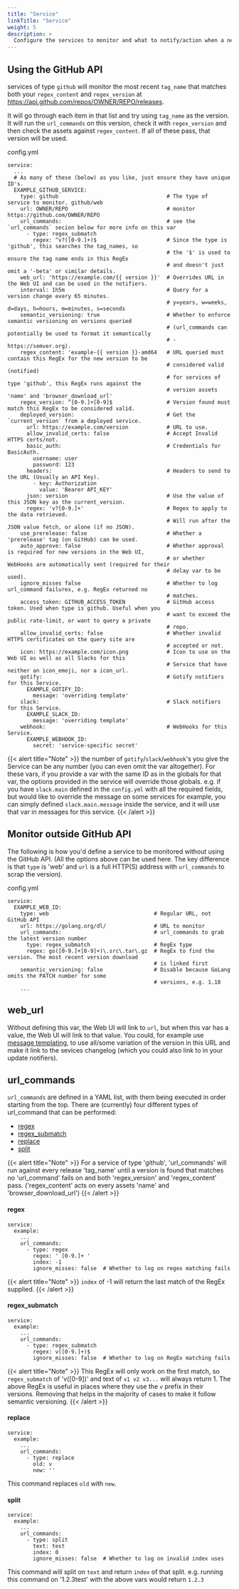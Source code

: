 ```yaml
---
title: "Service"
linkTitle: "Service"
weight: 5
description: >
  Configure the services to monitor and what to notify/action when a new release is found.
---
```


## Using the GitHub API
services of type `github` will monitor the most recent `tag_name` that matches both your `regex_content` and `regex_version` at
https://api.github.com/repos/OWNER/REPO/releases.

It will go through each item in that list and try using `tag_name` as the version. It will run the `url_commands` on this version, check it with `regex_version` and then check the assets against `regex_content`. If all of these pass, that version will be used.

config.yml
```
service:
  ...
  # As many of these (below) as you like, just ensure they have unique ID's.
  EXAMPLE_GITHUB_SERVICE:
    type: github                                  # The type of service to monitor. github/web
    url: OWNER/REPO                               # monitor https://github.com/OWNER/REPO
    url_commands:                                 # see the `url_commands` secion below for more info on this var
      - type: regex_submatch
        regex: ^v?([0-9.]+)$                      # Since the type is 'github', this searches the tag_names, so
                                                  # the '$' is used to ensure the tag name ends in this RegEx
                                                  # and doesn't just omit a '-beta' or similar details.
    web_url: 'https://example.com/{{ version }}'  # Overrides URL in the Web UI and can be used in the notifiers.
    interval: 1h5m                                # Query for a version change every 65 minutes.
                                                  # y=years, w=weeks, d=days, h=hours, m=minutes, s=seconds
    semantic_versioning: true                     # Whether to enforce semantic versioning on versions queried
                                                  # (url_commands can potentially be used to format it semantically
                                                  # - https://semver.org).
    regex_content: 'example-{{ version }}-amd64   # URL queried must contain this RegEx for the new version to be
                                                  # considered valid (notified)
                                                  # for services of type 'github', this RegEx runs against the
                                                  # version assets 'name' and 'browser_download_url'
    regex_version: ^[0-9.]+[0-9]$                 # Version found must match this RegEx to be considered valid.
    deployed_version:                             # Get the `current_version` from a deployed service.
      url: https://example.com/version            # URL to use.
      allow_invalid_certs: false                  # Accept Invalid HTTPS certs/not.
      basic_auth:                                 # Credentials for BasicAuth.
        username: user
        password: 123
      headers:                                    # Headers to send to the URL (Usually an API Key).
        - key: Authorization
          value: 'Bearer API_KEY'
      json: version                               # Use the value of this JSON key as the current_version.
      regex: 'v?[0-9.]+'                          # Regex to apply to the data retrieved.
                                                  # Will run after the JSON value fetch, or alone (if no JSON).
    use_prerelease: false                         # Whether a 'prerelease' tag (on GitHub) can be used.
    auto_approve: false                           # Whether approval is required for new versions in the Web UI,
                                                  # or whether WebHooks are automatically sent (required for their
                                                  # delay var to be used).
    ignore_misses false                           # Whether to log url_command failures, e.g. RegEx returned no
                                                  # matches.
    access_token: GITHUB_ACCESS_TOKEN             # GitHub access token. Used when type is github. Useful when you
                                                  # want to exceed the public rate-limit, or want to query a private
                                                  # repo.
    allow_invalid_certs: false                    # Whether invalid HTTPS certificates on the query site are
                                                  # accepted or not.
    icon: https://example.com/icon.png            # Icon to use on the Web UI as well as all Slacks for this
                                                  # Service that have neither an icon_emoji, nor a icon_url.
    gotify:                                       # Gotify notifiers for this Service.
      EXAMPLE_GOTIFY_ID:
        message: 'overriding template'
    slack:                                        # Slack notifiers for this Service.
      EXAMPLE_SLACK_ID:
        message: 'overriding template'
    webhook:                                      # WebHooks for this Service.
      EXAMPLE_WEBHOOK_ID:
        secret: 'service-specific secret'
```
{{< alert title="Note" >}}
the number of `gotify`/`slack`/`webhook`'s you give the Service can be any number (you can even omit the var altogether).
For these vars, if you provide a var with the same ID as in the globals for that var, the options provided in the service will override those globals. e.g. if you have `slack.main` defined in the `config.yml` with all the required fields, but would like to override the message on some services for example, you can simply defined `slack.main.message` inside the service, and it will use that var in messages for this service.
{{< /alert >}}

## Monitor outside GitHub API
The following is how you'd define a service to be monitored without using the GitHub API. (All the options above can be used here. The key difference is that `type` is 'web' and `url` is a full HTTP(S) address with `url_commands` to scrap the version).

config.yml
```
service:
  EXAMPLE_WEB_ID:
    type: web                                 # Regular URL, not GitHub API
    url: https://golang.org/dl/               # URL to monitor
    url_commands:                             # url_commands to grab the latest version number
      type: regex_submatch                    # RegEx type
      regex: go([0-9.]+[0-9]+)\.src\.tar\.gz  # RegEx to find the version. The most recent version download
                                              # is linked first
    semantic_versioning: false                # Disable because GoLang omits the PATCH number for some
                                              # versions, e.g. 1.18
    ...
```

## web_url
Without defining this var, the Web UI will link to `url`, but when this var has a value, the Web UI will link to that value.
You could, for example use [message templating](/docs/help/templating), to use all/some variation of the version in this URL and make it link to the sevices changelog (which you could also link to in your update notifiers).

## url_commands
`url_commands` are defined in a YAML list, with them being executed in order starting from the top.
There are (currently) four different types of url_command that can be performed:
- [regex](#regex)
- [regex_submatch](#regex_submatch)
- [replace](#replace)
- [split](#split)

{{< alert title="Note" >}}
For a service of type 'github', 'url_commands' will run against every release 'tag_name' until a version is found that matches no 'url_command' fails on and both 'regex_version' and 'regex_content' pass. ('regex_content' acts on every assets 'name' and 'browser_download_url')
{{< /alert >}}

#### regex
```
service:
  example:
    ...
    url_commands:
      - type: regex
        regex: ' [0-9.]+ '
        index: -1
        ignore_misses: false  # Whether to log on regex matching fails
```
{{< alert title="Note" >}}
`index` of -1 will return the last match of the RegEx supplied.
{{< /alert >}}

#### regex_submatch
```
service:
  example:
    ...
    url_commands:
      - type: regex_submatch
        regex: v([0-9.]+)$
        ignore_misses: false  # Whether to log on RegEx matching fails
```
{{< alert title="Note" >}}
This RegEx will only work on the first match, so `regex_submatch` of 'v([0-9])' and text of `v1 v2 v3...`
will always return 1. The above RegEx is useful in places where they use the `v` prefix
in their versions. Removing that helps in the majority of cases to make it follow semantic
versioning.
{{< /alert >}}

#### replace
```
service:
  example:
    ...
    url_commands:
      - type: replace
        old: v
        new: ''
```
This command replaces `old` with `new`.

#### split
```
service:
  example:
    ...
    url_commands:
      - type: split
        text: test
        index: 0
        ignore_misses: false  # Whether to log on invalid index uses

```
This command will split on `text` and return `index` of that split. e.g. running this command
on '1.2.3test' with the above vars would return `1.2.3`
